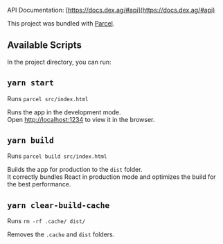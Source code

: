 API Documentation: [https://docs.dex.ag/#api](https://docs.dex.ag/#api)

This project was bundled with [Parcel](https://parceljs.org).

## Available Scripts

In the project directory, you can run:

## `yarn start`

Runs `parcel src/index.html`

Runs the app in the development mode.<br>
Open [http://localhost:1234](http://localhost:1234) to view it in the browser.

## `yarn build`

Runs `parcel build src/index.html`

Builds the app for production to the `dist` folder.<br>
It correctly bundles React in production mode and optimizes the build for the best performance.

## `yarn clear-build-cache`

Runs `rm -rf .cache/ dist/`

Removes the `.cache` and `dist` folders.
